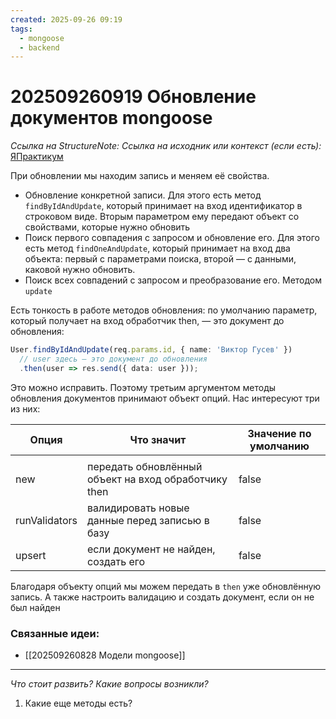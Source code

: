 ```yaml
---
created: 2025-09-26 09:19
tags:
  - mongoose
  - backend
---
```

# 202509260919  Обновление документов mongoose

*Ссылка на StructureNote:*
*Ссылка на исходник или контекст (если есть):* [ЯПрактикум](https://practicum.yandex.ru/learn/backend-nodejs/courses/16b47298-e20d-4fde-9619-1ab305039a00/sprints/564238/topics/a4928f0d-5f69-4053-bea3-fa90d3a2a89f/lessons/0964829b-5b6d-4372-b84d-44a076b97b5a/)

При обновлении мы находим запись и меняем её свойства.

- Обновление конкретной записи. Для этого есть метод `findByIdAndUpdate`, который принимает на вход идентификатор в строковом виде. Вторым параметром ему передают объект со свойствами, которые нужно обновить
- Поиск первого совпадения с запросом и обновление его. Для этого есть метод `findOneAndUpdate`, который принимает на вход два объекта: первый с параметрами поиска, второй — с данными, каковой нужно обновить.
- Поиск всех совпадений с запросом и преобразование его. Методом `update`

Есть тонкость в работе методов обновления: по умолчанию параметр, который получает на вход обработчик then, — это документ до обновления:

```ts
User.findByIdAndUpdate(req.params.id, { name: 'Виктор Гусев' })
  // user здесь — это документ до обновления
  .then(user => res.send({ data: user }));
```

Это можно исправить. Поэтому третьим аргументом методы обновления документов принимают объект опций. Нас интересуют три из них:

| Опция         | Что значит                                           | Значение по умолчанию |
| ------------- | ---------------------------------------------------- | --------------------- |
|               |                                                      |                       |
| new           | передать обновлённый объект на вход обработчику then | false                 |
| runValidators | валидировать новые данные перед записью в базу       | false                 |
| upsert        | если документ не найден, создать его                 | false                 |

Благодаря объекту опций мы можем передать в `then` уже обновлённую запись. А также настроить валидацию и создать документ, если он не был найден

### Связанные идеи:

* [[202509260828 Модели mongoose]]
---

*Что стоит развить? Какие вопросы возникли?*
1) Какие еще методы есть?
